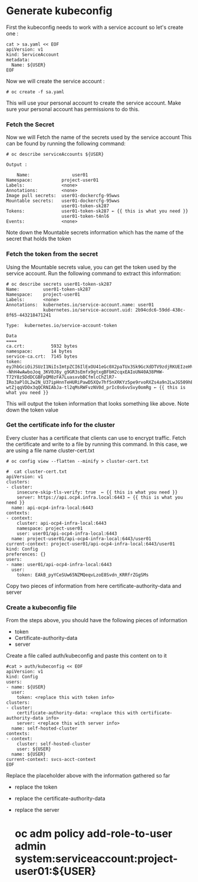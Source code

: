 # Generate kubeconfig

First the kubeconfig needs to work with a service account so let's create one :

    cat > sa.yaml << EOF
    apiVersion: v1
    kind: ServiceAccount
    metadata:
      Name: ${USER}
    EOF

Now we will create the service account :

    # oc create -f sa.yaml

This will use your personal account to create the service account. Make sure your personal account has permissions to do this.

### Fetch the Secret

Now we will Fetch the name of the secrets used by the service account
This can be found by running the following command:

    # oc describe serviceAccounts ${USER}

    Output :

        Name:                user01
    Namespace:           project-user01
    Labels:              <none>
    Annotations:         <none>
    Image pull secrets:  user01-dockercfg-95wws
    Mountable secrets:   user01-dockercfg-95wws
                         user01-token-sk287
    Tokens:              user01-token-sk287 ← {{ this is what you need }}
                         user01-token-t4nl6
    Events:              <none>

Note down the Mountable secrets information which has the name of the secret that holds the token

### Fetch the token from the secret

Using the Mountable secrets value, you can get the token used by the service account. 
Run the following command to extract this information:


    # oc describe secrets user01-token-sk287
    Name:         user01-token-sk287
    Namespace:    project-user01
    Labels:       <none>
    Annotations:  kubernetes.io/service-account.name: user01
                  kubernetes.io/service-account.uid: 2b94cdc6-59dd-438c-8f65-443218471241
    
    Type:  kubernetes.io/service-account-token
    
    Data
    ====
    ca.crt:          5932 bytes
    namespace:       14 bytes
    service-ca.crt:  7145 bytes
    token:           eyJhbGciOiJSUzI1NiIsImtpZCI6IlExOU41eGc0X2paTUx3Sk9GcXdDTV9zdjRKUEIzeHVBZnlWa1dPWW9SS28ifQ.eyJpc3MiOiJrdWJlcm5ldGVzL3NlcnZpY2VhY2NvdW50Iiwia3ViZXJuZXRlcy5pby9zZXJ2aWNlYWNjb3VudC9uYW1lc3BhY2UiOiJwcm9qZWN0LXVzZXIwMSIsImt1YmVybmV0ZXMuaW8vc2VydmljZWFjY291bnQvc2VjcmV0Lm5hbWUiOiJ1c2VyMDEtdG9rZW4tc2syODciLCJrdWJlcm5ldGVzLmlvL3NlcnZpY2VhY2NvdW50L3NlcnZpY2UtYWNjb3VudC5uYW1lIjoidXNlcjAxIiwia3ViZXJuZXRlcy5pby9zZXJ2aWNlYWNjb3VudC9zZXJ2aWNlLWFjY291bnQudWlkIjoiMmI5NGNkYzYtNTlkZC00MzhjLThmNjUtNDQzMjE4NDcxMjQxIiwic3ViIjoic3lzdGVtOnNlcnZpY2VhY2NvdW50OnByb2plY3QtdXNlcjAxOnVzZXIwMSJ9.cDiDLhDxb3nC8Pyyc_ADLr--NhH4wAwboJoq_3KV0J8y_g9GR3sEmfx9gtxgBFbH2cqxEAIoUN40A38PHW-T72Y8z5DdDCGBFpQM8zFA7LuasxvbBCfmlcChZlR7-IRo3aPlOL2w2N_U37ipHnnTeHURiPawD5XQv7hf5nXRKYz5pe9rvoRXZs4a9n2LwJG509hEwUud6nO7eDu0nGRNU0prXx1mQYM92PXwDmGG7WVhQ5zzS6t77CBlah9aV4YF2kuTBTOvELvEGsJl8dAP2ghNUFvjPF-wtZjqqVDOx3qQCRNIAbJa-tl2qMsRWFvzNV0d_prIc0s6vvSvy0omRg ← {{ this is what you need }}
    
This will output the token information that looks something like above. Note down the token value

### Get the certificate info for the cluster

Every cluster has a certificate that clients can use to encrypt traffic. Fetch the certificate and write to a file by running this command. In this case, we are using a file name cluster-cert.txt


    # oc config view --flatten --minify > cluster-cert.txt
    
    #  cat cluster-cert.txt
    apiVersion: v1
    clusters:
    - cluster:
        insecure-skip-tls-verify: true  ← {{ this is what you need }}
        server: https://api.ocp4.infra.local:6443 ← {{ this is what you need }}
      name: api-ocp4-infra-local:6443
    contexts:
    - context:
        cluster: api-ocp4-infra-local:6443
        namespace: project-user01
        user: user01/api-ocp4-infra-local:6443
      name: project-user01/api-ocp4-infra-local:6443/user01
    current-context: project-user01/api-ocp4-infra-local:6443/user01
    kind: Config
    preferences: {}
    users:
    - name: user01/api-ocp4-infra-local:6443
      user:
        token: EAkB_pyYCeSUw65NZMQeqvLzoE8Svdn_KRRfrZGgSMs

Copy two pieces of information from here certificate-authority-data and server

### Create a kubeconfig file

From the steps above, you should have the following pieces of information
  - token
  - Certificate-authority-data
  - server

Create a file called auth/kubeconfig and paste this content on to it


    #cat > auth/kubeconfig << EOF
    apiVersion: v1
    kind: Config
    users:
    - name: ${USER}
      user:
        token: <replace this with token info>
    clusters:
    - cluster:
        certificate-authority-data: <replace this with certificate-authority-data info>
        server: <replace this with server info>
      name: self-hosted-cluster
    contexts:
    - context:
        cluster: self-hosted-cluster
        user: ${USER}
      name: ${USER}
    current-context: svcs-acct-context
    EOF

Replace the placeholder above with the information gathered so far
  - replace the token
  - replace the certificate-authority-data
  - replace the server

    # oc adm policy add-role-to-user admin system:serviceaccount:project-user01:${USER}



